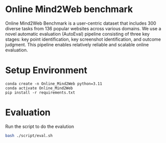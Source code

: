# Online Mind2Web benchmark
Online Mind2Web Benchmark is a user-centric dataset that includes 300 diverse tasks from 136 popular websites across various domains. We use a novel automatic evaluation (AutoEval) pipeline consisting of three key stages: key point identification, key screenshot identification, and outcome judgment. This pipeline enables relatively reliable and scalable online evaluation.

# Setup Environment
```
conda create -n Online_Mind2Web python=3.11
conda activate Online_Mind2Web
pip install -r requirements.txt
```

# Evaluation
Run the script to do the evalution
```bash
bash ./script/eval.sh
```
